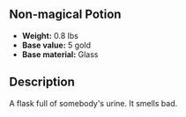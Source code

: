 ## Non-magical Potion
- **Weight:** 0.8 lbs
- **Base value:** 5 gold
- **Base material:** Glass
## Description
A flask full of somebody's urine. It smells bad.
